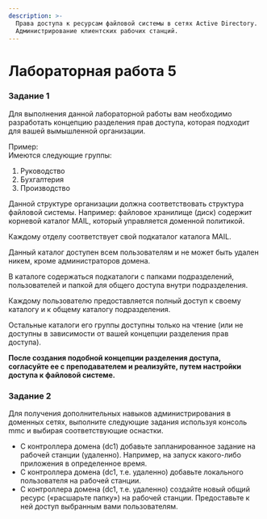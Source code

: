 ```yaml
---
description: >-
  Права доступа к ресурсам файловой системы в сетях Active Directory.
  Администрирование клиентских рабочих станций.
---
```


# Лабораторная работа 5

### Задание 1

Для выполнения данной лабораторной работы вам необходимо разработать концепцию разделения прав доступа, которая подходит для вашей вымышленной организации.

Пример:\
Имеются следующие группы:

1. Руководство
2. Бухгалтерия
3. Производство

Данной структуре организации должна соответствовать структура файловой системы. Например: файловое хранилище (диск) содержит корневой каталог MAIL, который управляется доменной политикой.

Каждому отделу соответствует свой подкаталог каталога MAIL.

Данный каталог доступен всем пользователям и не может быть удален никем, кроме администраторов домена.

В каталоге содержаться подкаталоги с папками подразделений, пользователей и папкой для общего доступа внутри подразделения.

Каждому пользователю предоставляется полный доступ к своему каталогу и к общему каталогу подразделения.

Остальные каталоги его группы доступны только на чтение (или не доступны в зависимости от вашей концепции разделения прав доступа).

**После создания подобной концепции разделения доступа, согласуйте ее с преподавателем и реализуйте, путем настройки доступа к файловой системе.**

### Задание 2

Для получения дополнительных навыков администрирования в доменных сетях, выполните следующие задания используя консоль mmc и выбирая соответствующие оснастки.

* С контроллера домена (dc1) добавьте запланированное задание на рабочей станции (удаленно). Например, на запуск какого-либо приложения в определенное время.
* С контроллера домена (dc1, т.е. удаленно) добавьте локального пользователя на рабочей станции.
* С контроллера домена (dc1, т.е. удаленно) создайте новый общий ресурс («расшарьте папку») на рабочей станции. Предоставьте к ней доступ выбранным вами пользователям.
